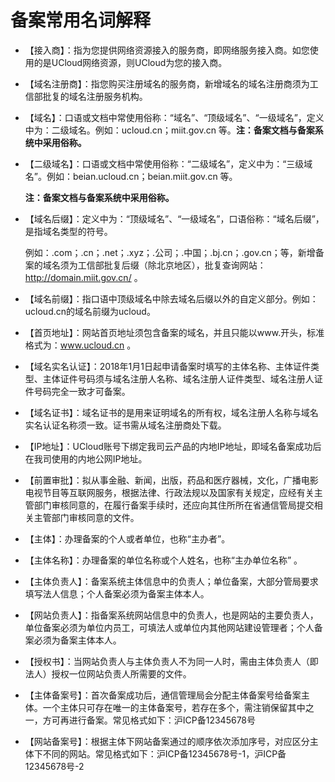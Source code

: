 

# 备案常用名词解释

- 【接入商】：指为您提供网络资源接入的服务商，即网络服务接入商。如您使用的是UCloud网络资源，则UCloud为您的接入商。  

- 【域名注册商】：指您购买注册域名的服务商，新增域名的域名注册商须为工信部批复的域名注册服务机构。  

- 【域名】：口语或文档中常使用俗称：“域名”、“顶级域名”、“一级域名”，定义中为：二级域名。例如：ucloud.cn；miit.gov.cn 等。**注：备案文档与备案系统中采用俗称。**

- 【二级域名】：口语或文档中常使用俗称：“二级域名”，定义中为：“三级域名”。例如：beian.ucloud.cn；beian.miit.gov.cn 等。

  **注：备案文档与备案系统中采用俗称。**

- 【域名后缀】：定义中为：“顶级域名”、“一级域名”，口语俗称：“域名后缀”，是指域名类型的符号。

  例如：.com；.cn；.net；.xyz；.公司；.中国；.bj.cn；.gov.cn；等，新增备案的域名须为工信部批复后缀（除北京地区），批复查询网站：http://domain.miit.gov.cn/ 。

- 【域名前缀】：指口语中顶级域名中除去域名后缀以外的自定义部分。例如：ucloud.cn的域名前缀为ucloud。

- 【首页地址】：网站首页地址须包含备案的域名，并且只能以www.开头，标准格式为：www.ucloud.cn 。

- 【域名实名认证】：2018年1月1日起申请备案时填写的主体名称、主体证件类型、主体证件号码须与域名注册人名称、域名注册人证件类型、域名注册人证件号码完全一致才可备案。  

- 【域名证书】：域名证书的是用来证明域名的所有权，域名注册人名称与域名实名认证名称须一致。证书需从域名注册商处下载。  

- 【IP地址】：UCloud账号下绑定我司云产品的内地IP地址，即域名备案成功后在我司使用的内地公网IP地址。

- 【前置审批】：拟从事金融、新闻，出版，药品和医疗器械，文化，广播电影电视节目等互联网服务，根据法律、行政法规以及国家有关规定，应经有关主管部门审核同意的，在履行备案手续时，还应向其住所所在省通信管局提交相关主管部门审核同意的文件。  

- 【主体】：办理备案的个人或者单位，也称“主办者”。  

- 【主体名称】：办理备案的单位名称或个人姓名，也称“主办单位名称” 。

- 【主体负责人】：备案系统主体信息中的负责人；单位备案，大部分管局要求填写法人信息；个人备案必须为备案主体本人。  

- 【网站负责人】：指备案系统网站信息中的负责人，也是网站的主要负责人，单位备案必须为单位内员工，可填法人或单位内其他网站建设管理者；个人备案必须为备案主体本人。  

- 【授权书】：当网站负责人与主体负责人不为同一人时，需由主体负责人（即法人）授权一位网站负责人所需要的文件。 

- 【主体备案号】：首次备案成功后，通信管理局会分配主体备案号给备案主体。一个主体只可存在唯一的主体备案号，若存在多个，需注销保留其中之一，方可再进行备案。常见格式如下：沪ICP备12345678号  

- 【网站备案号】：根据主体下网站备案通过的顺序依次添加序号，对应区分主体下不同的网站。常见格式如下：沪ICP备12345678号-1，沪ICP备12345678号-2  
